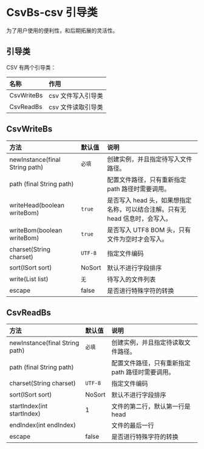 # CsvBs-csv 引导类

为了用户使用的便利性，和后期拓展的灵活性。

## 引导类

CSV 有两个引导类：

| 名称 | 作用 |
|:---|:---|
| CsvWriteBs | csv 文件写入引导类 |
| CsvReadBs | csv 文件读取引导类 |

## CsvWriteBs

| 方法 | 默认值 | 说明 |
|:---|:---|:---|
| newInstance(final String path) | `必填` | 创建实例，并且指定待写入文件路径。|
| path (final String path) | | 配置文件路径，只有重新指定 path 路径时需要调用。|
| writeHead(boolean writeBom) | `true` |是否写入 head 头，如果想指定名称，可以结合注解。只有无 head 信息时，会写入。 |
| writeBom(boolean writeBom) | `true` | 是否写入 UTF8 BOM 头，只有文件为空时才会写入。 |
| charset(String charset) | `UTF-8` | 指定文件编码 |
| sort(ISort sort) | NoSort | 默认不进行字段排序 |
| write(List<T> list) | `无` | 待写入的文件列表 |
| escape | false | 是否进行特殊字符的转换 |

## CsvReadBs

| 方法 | 默认值 | 说明 |
|:---|:---|:---|
| newInstance(final String path) | `必填` |创建实例，并且指定待读取文件路径。|
| path (final String path) | | 配置文件路径，只有重新指定 path 路径时需要调用。|
| charset(String charset) | `UTF-8` | 指定文件编码 |
| sort(ISort sort) | NoSort | 默认不进行字段排序 |
| startIndex(int startIndex) | 1 | 文件的第二行，默认第一行是 head |
| endIndex(int endIndex) |  | 文件的最后一行 |
| escape | false | 是否进行特殊字符的转换 |

